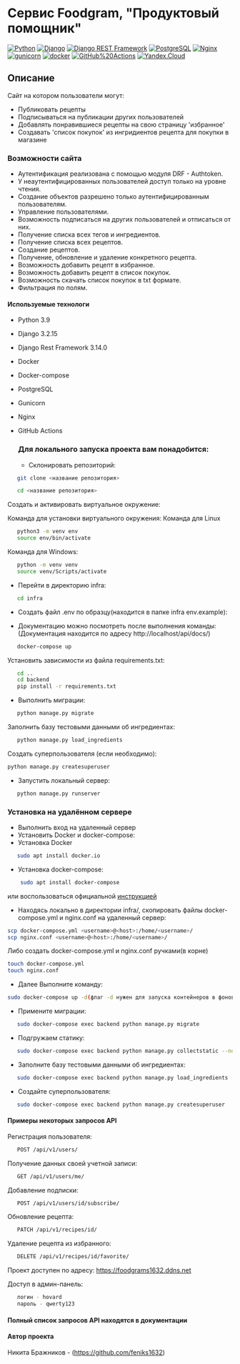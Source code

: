 # Cервис Foodgram, "Продуктовый помощник"   

[![Python](https://img.shields.io/badge/-Python-464646?style=flat-square&logo=Python)](https://www.python.org/)
[![Django](https://img.shields.io/badge/-Django-464646?style=flat-square&logo=Django)](https://www.djangoproject.com/)
[![Django REST Framework](https://img.shields.io/badge/-Django%20REST%20Framework-464646?style=flat-square&logo=Django%20REST%20Framework)](https://www.django-rest-framework.org/)
[![PostgreSQL](https://img.shields.io/badge/-PostgreSQL-464646?style=flat-square&logo=PostgreSQL)](https://www.postgresql.org/)
[![Nginx](https://img.shields.io/badge/-NGINX-464646?style=flat-square&logo=NGINX)](https://nginx.org/ru/)
[![gunicorn](https://img.shields.io/badge/-gunicorn-464646?style=flat-square&logo=gunicorn)](https://gunicorn.org/)
[![docker](https://img.shields.io/badge/-Docker-464646?style=flat-square&logo=docker)](https://www.docker.com/)
[![GitHub%20Actions](https://img.shields.io/badge/-GitHub%20Actions-464646?style=flat-square&logo=GitHub%20actions)](https://github.com/features/actions)
[![Yandex.Cloud](https://img.shields.io/badge/-Yandex.Cloud-464646?style=flat-square&logo=Yandex.Cloud)](https://cloud.yandex.ru/)

## Описание
Сайт на котором пользователи могут:
- Публиковать рецепты
- Подписываться на публикации других пользователей
- Добавлять понравившиеся рецепты на свою страницу 'избранное'
- Создавать 'список покупок' из ингридиентов рецепта для покупки в магазине


### Возможности сайта 
- Аутентификация реализована с помощью модуля DRF - Authtoken.
- У неаутентифицированных пользователей доступ только на уровне чтения.
- Создание объектов разрешено только аутентифицированным пользователям.
- Управление пользователями.
- Возможность подписаться на других пользователей и отписаться от них.
- Получение списка всех тегов и ингредиентов.
- Получение списка всех рецептов.
- Создание рецептов.
- Получение, обновление и удаление конкретного рецепта.
- Возможность добавить рецепт в избранное.
- Возможность добавить рецепт в список покупок.
- Возможность скачать список покупок в txt формате.
- Фильтрация по полям.

#### Используемые технологи
- Python 3.9
- Django 3.2.15
- Django Rest Framework 3.14.0
- Docker
- Docker-compose
- PostgreSQL
- Gunicorn
- Nginx
- GitHub Actions

  ### Для локального запуска проекта вам понадобится:
  - Склонировать репозиторий:

```bash
   git clone <название репозитория>
```

```bash
   cd <название репозитория> 
```

Cоздать и активировать виртуальное окружение:

Команда для установки виртуального окружения:
Команда для Linux
```bash
   python3 -m venv env
   source env/bin/activate
```

Команда для Windows:

```bash
   python -m venv venv
   source venv/Scripts/activate
```

- Перейти в директорию infra:

```bash
   cd infra
```

- Создать файл .env по образцу(находится в папке infra env.example):

- Документацию можно посмотреть после выполнения команды:
  (Документация находится по адресу http://localhost/api/docs/) 

```bash
   docker-compose up 
```

Установить зависимости из файла requirements.txt:

```bash
   cd ..
   cd backend
   pip install -r requirements.txt
```
- Выполнить миграции:
```bash
   python manage.py migrate
```

Заполнить базу тестовыми данными об ингредиентах:

```bash
   python manage.py load_ingredients
```

Создать суперпользователя (если необходимо):

```bash
python manage.py createsuperuser
```

- Запустить локальный сервер:

```bash
   python manage.py runserver
```

### Установка на удалённом сервере

- Выполнить вход на удаленный сервер
- Установить Docker и docker-compose:
- Установка Docker
```bash
   sudo apt install docker.io
   ```

- Установка docker-compose:

``` bash
    sudo apt install docker-compose     
```

или воспользоваться официальной [инструкцией](https://docs.docker.com/compose/install/)

- Находясь локально в директории infra/, скопировать файлы docker-compose.yml и nginx.conf на удаленный сервер:

```bash
scp docker-compose.yml <username>@<host>:/home/<username>/
scp nginx.conf <username>@<host>:/home/<username>/
```
Либо создать docker-compose.yml и nginx.conf ручками(в корне)
```bash
touch docker-compose.yml
touch nginx.conf
```
- Далее Выполните команду:
```bash
sudo docker-compose up -d(флаг -d нужен для запуска контейнеров в фоновом режиме)
```

- Примените миграции:

```bash
   sudo docker-compose exec backend python manage.py migrate
```

- Подгружаем статику:

```bash
   sudo docker-compose exec backend python manage.py collectstatic --no-input
```

- Заполните базу тестовыми данными об ингредиентах:

```bash
   sudo docker-compose exec backend python manage.py load_ingredients
```

- Создайте суперпользователя:

```bash
   sudo docker-compose exec backend python manage.py createsuperuser
```

#### Примеры некоторых запросов API

Регистрация пользователя:

```bash
   POST /api/v1/users/
```

Получение данных своей учетной записи:

```bash
   GET /api/v1/users/me/ 
```

Добавление подписки:

```bash
   POST /api/v1/users/id/subscribe/
```

Обновление рецепта:
  
```bash
   PATCH /api/v1/recipes/id/
```

Удаление рецепта из избранного:

```bash
   DELETE /api/v1/recipes/id/favorite/
```


Проект доступен по адресу: <https://foodgrams1632.ddns.net>

Доступ в админ-панель:

```bash
   логин - hovard
   пароль - qwerty123
```

#### Полный список запросов API находятся в документации

#### Автор проекта

Никита Бражников - (https://github.com/feniks1632)
